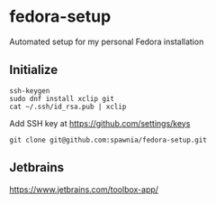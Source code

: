 # fedora-setup

Automated setup for my personal Fedora installation

## Initialize

```
ssh-keygen
sudo dnf install xclip git
cat ~/.ssh/id_rsa.pub | xclip
```

Add SSH key at https://github.com/settings/keys

```
git clone git@github.com:spawnia/fedora-setup.git
```

## Jetbrains

https://www.jetbrains.com/toolbox-app/

